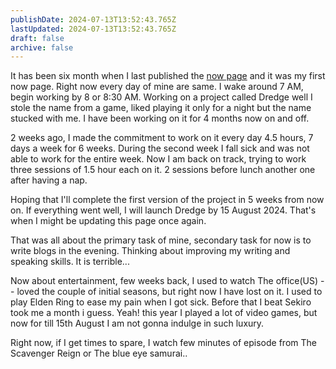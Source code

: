 ```yaml
---
publishDate: 2024-07-13T13:52:43.765Z
lastUpdated: 2024-07-13T13:52:43.765Z
draft: false
archive: false
---
```


It has been six month when I last published the [now page](https://dhrjarun.com/about/2024-01-11) and it was my first now page. Right now every day of mine are same. I wake around 7 AM, begin working by 8 or 8:30 AM. Working on a project called Dredge well I stole the name from a game, liked playing it only for a night but the name stucked with me. I have been working on it for 4 months now on and off. 

2 weeks ago, I made the commitment to work on it every day 4.5 hours, 7 days a week for 6 weeks. During the second week I fall sick and was not able to work for the entire week. Now I am back on track, trying to work three sessions of 1.5 hour each on it. 2 sessions before lunch another one after having a nap. 

Hoping that I'll complete the first version of the project in 5 weeks from now on. If everything went well, I will launch Dredge by 15 August 2024. That's when I might be updating this page once again.

That was all about the primary task of mine, secondary task for now is to write blogs in the evening. Thinking about improving my writing and speaking skills. It is terrible...

Now about entertainment, few weeks back, I used to watch The office(US) -- loved the couple of initial seasons, but right now I have lost on it. I used to play Elden Ring to ease my pain when I got sick. Before that I beat Sekiro took me a month i guess. Yeah! this year I played a lot of  video games, but now for till 15th August I am not gonna indulge in such luxury.

Right now, if I get times to spare, I watch few minutes of episode from The Scavenger Reign or The blue eye samurai..
